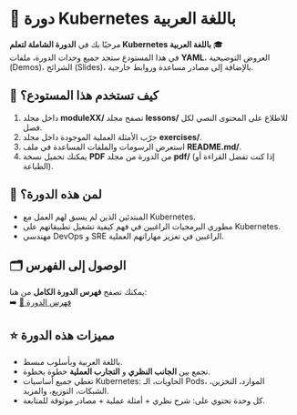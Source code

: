 # 🚀 دورة Kubernetes باللغة العربية

مرحبًا بك في **الدورة الشاملة لتعلم Kubernetes باللغة العربية** 🎓  
في هذا المستودع ستجد جميع وحدات الدورة، ملفات **YAML**، العروض التوضيحية (Demos)، الشرائح (Slides)، بالإضافة إلى مصادر مساعدة وروابط خارجية.



## 📖 كيف تستخدم هذا المستودع؟
1.  داخل مجلد **moduleXX/** تصفح مجلد **lessons/** للاطلاع على المحتوى النصي لكل فصل.  
2. جرّب الأمثلة العملية الموجودة داخل مجلد **exercises/**.  
3. استعرض الرسومات والملفات المساعدة في ملف **README.md/**.  
4. يمكنك تحميل نسخة **PDF** من الدورة من مجلد **pdf/** (إذا كنت تفضل القراءة أو الطباعة).  



## 🎯 لمن هذه الدورة؟
- المبتدئين الذين لم يسبق لهم العمل مع Kubernetes.  
- مطوري البرمجيات الراغبين في فهم كيفية تشغيل تطبيقاتهم على Kubernetes.  
- مهندسي DevOps و SRE الراغبين في تعزيز مهاراتهم العملية.  



## 🗂️ الوصول إلى الفهرس
يمكنك تصفح **فهرس الدورة الكامل** من هنا:  
➡️ [📘 فهرس الدورة](./curriculum.md)


## ⭐ مميزات هذه الدورة
- باللغة العربية وبأسلوب مبسط.  
- تجمع بين **الجانب النظري** و **التجارب العملية** خطوة بخطوة.  
- تغطي جميع أساسيات Kubernetes: الحاويات، الـ Pods، الموارد، التخزين، الشبكات، التوزيع، والمزيد.  
- كل وحدة تحتوي على: شرح نظري + أمثلة عملية + مصادر موثوقة للمتابعة.  
